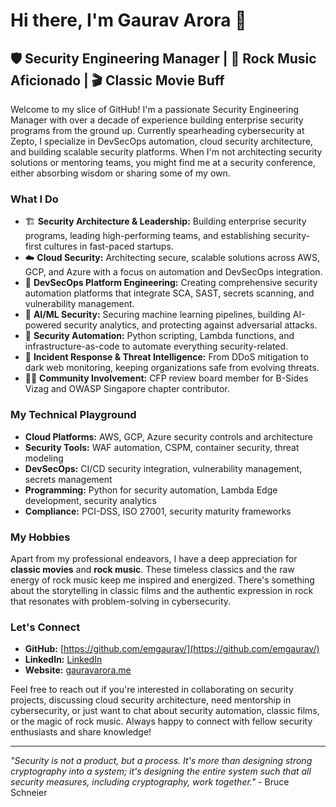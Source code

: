 # Hi there, I'm Gaurav Arora 👋

## 🛡️ Security Engineering Manager | 🎸 Rock Music Aficionado | 🎬 Classic Movie Buff

Welcome to my slice of GitHub! I'm a passionate Security Engineering Manager with over a decade of experience building enterprise security programs from the ground up. Currently spearheading cybersecurity at Zepto, I specialize in DevSecOps automation, cloud security architecture, and building scalable security platforms. When I'm not architecting security solutions or mentoring teams, you might find me at a security conference, either absorbing wisdom or sharing some of my own.

### What I Do

- 🏗️ **Security Architecture & Leadership:** Building enterprise security programs, leading high-performing teams, and establishing security-first cultures in fast-paced startups.
- ☁️ **Cloud Security:** Architecting secure, scalable solutions across AWS, GCP, and Azure with a focus on automation and DevSecOps integration.
- 🚀 **DevSecOps Platform Engineering:** Creating comprehensive security automation platforms that integrate SCA, SAST, secrets scanning, and vulnerability management.
- 🤖 **AI/ML Security:** Securing machine learning pipelines, building AI-powered security analytics, and protecting against adversarial attacks.
- 🐍 **Security Automation:** Python scripting, Lambda functions, and infrastructure-as-code to automate everything security-related.
- 🎯 **Incident Response & Threat Intelligence:** From DDoS mitigation to dark web monitoring, keeping organizations safe from evolving threats.
- 🧑‍🏫 **Community Involvement:** CFP review board member for B-Sides Vizag and OWASP Singapore chapter contributor.

### My Technical Playground

- **Cloud Platforms:** AWS, GCP, Azure security controls and architecture
- **Security Tools:** WAF automation, CSPM, container security, threat modeling
- **DevSecOps:** CI/CD security integration, vulnerability management, secrets management
- **Programming:** Python for security automation, Lambda Edge development, security analytics
- **Compliance:** PCI-DSS, ISO 27001, security maturity frameworks

### My Hobbies

Apart from my professional endeavors, I have a deep appreciation for **classic movies** and **rock music**. These timeless classics and the raw energy of rock music keep me inspired and energized. There's something about the storytelling in classic films and the authentic expression in rock that resonates with problem-solving in cybersecurity.

### Let's Connect

- **GitHub:** [https://github.com/emgaurav/](https://github.com/emgaurav/)
- **LinkedIn:** [LinkedIn](https://www.linkedin.com/in/goa/)
- **Website:** [gauravarora.me](https://www.gauravarora.me)

Feel free to reach out if you're interested in collaborating on security projects, discussing cloud security architecture, need mentorship in cybersecurity, or just want to chat about security automation, classic films, or the magic of rock music. Always happy to connect with fellow security enthusiasts and share knowledge!

---

*"Security is not a product, but a process. It's more than designing strong cryptography into a system; it's designing the entire system such that all security measures, including cryptography, work together."* - Bruce Schneier
